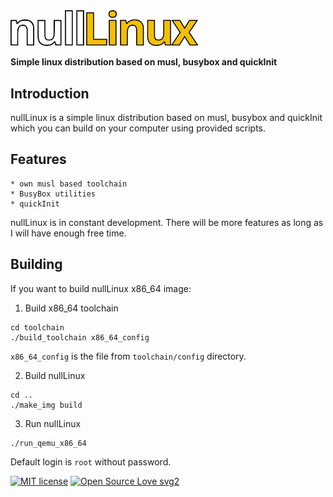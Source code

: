<img alt="nullLinux" src="media/logo.png" width="300">

**Simple linux distribution based on musl, busybox and quickInit**

**Introduction**
------------
nullLinux is a simple linux distribution based on musl, busybox and quickInit which you can build on your computer using provided scripts. 

**Features**
--------
    * own musl based toolchain
    * BusyBox utilities
    * quickInit

nullLinux is in constant development. There will be more features as long as I will have enough free time.

**Building**
-------------
If you want to build nullLinux x86_64 image:

1. Build x86_64 toolchain

```
cd toolchain
./build_toolchain x86_64_config
```

```x86_64_config``` is the file from ```toolchain/config``` directory.

2. Build nullLinux

```
cd ..
./make_img build
```

3. Run nullLinux

```
./run_qemu_x86_64
```

Default login is ```root``` without password.



[![MIT license](https://img.shields.io/badge/License-MIT-blue.svg)](https://lbesson.mit-license.org/)
[![Open Source Love svg2](https://badges.frapsoft.com/os/v2/open-source.svg?v=103)](https://github.com/ellerbrock/open-source-badges/)
